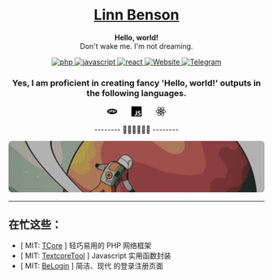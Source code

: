 <h1 align="center">
    <a href="https://github.com/LinnBenson/BeFunc">
        Linn Benson
    </a>
</h1>
<p align="center">
    <strong>Hello, world!</strong>
    <br />
    Don't wake me. I'm not dreaming.
</p>
<p align="center">
    <a href="https://github.com/LinnBenson">
        <img src="https://img.shields.io/badge/study-PHP-blue?style=for-the-badge&logo=php&logoColor=%23f6f8fa&labelColor=%231f2328&color=%231f883d" alt="php" />
    </a>
    <a href="https://github.com/LinnBenson">
        <img src="https://img.shields.io/badge/study-javascipt-blue?style=for-the-badge&logo=javascript&logoColor=%23f6f8fa&labelColor=%231f2328&color=%231f883d" alt="javascript" />
    </a>
    <a href="https://github.com/LinnBenson">
        <img src="https://img.shields.io/badge/study-react-blue?style=for-the-badge&logo=react&logoColor=%23f6f8fa&labelColor=%231f2328&color=%231f883d" alt="react" />
    </a>
    <a href="https://bemiun.com">
        <img src="https://img.shields.io/badge/SITE-BEMIUN-blue?style=for-the-badge&logo=coursera&logoColor=%23f6f8fa&labelColor=%231f2328&color=%231f883d" alt="Website" />
    </a>
    <a href="https://t.me/Beichuan">
        <img src="https://img.shields.io/badge/TG-beichuan-blue?style=for-the-badge&logo=telegram&logoColor=%23f6f8fa&labelColor=%231f2328&color=%231f883d" alt="Telegram" />
    </a>
</p>
<h3 align="center">
    Yes, I am proficient in creating fancy 'Hello, world!' outputs in the following languages.
</h3>
<p align="center">
    <img src="icon/php.svg" alt="Telegram" width="20px" />
    &nbsp;&nbsp;&nbsp;&nbsp;&nbsp;
    <img src="icon/javascript.svg" alt="javascript" width="20px" />
    &nbsp;&nbsp;&nbsp;&nbsp;&nbsp;
    <img src="icon/react.svg" alt="react" width="20px" />
</p>
<p align="center">
    -------- 🤣😅🤥😏🥴😋 --------
</p>
<img src="slogan.png" alt="Slogan" />

---
## 在忙这些：
- [ MIT: [TCore](https://github.com/LinnBenson/TCore) ] 轻巧易用的 PHP 网络框架
- [ MIT: [TextcoreTool](https://github.com/LinnBenson/TextcoreTool) ] Javascript 实用函数封装
- [ MIT: [BeLogin](https://github.com/LinnBenson/BeLogin) ] 简洁、现代 的登录注册页面

